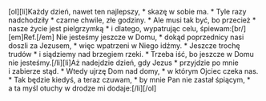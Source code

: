 [ol][li]Każdy dzień, nawet ten najlepszy, * skazę w sobie ma. * Tyle razy nadchodziły * czarne chwile, złe godziny. * Ale musi tak być, bo przecież * nasze życie jest pielgrzymką * i dlatego, wypatrując celu, śpiewam:[br/][em]Ref.[/em] Nie jesteśmy jeszcze w Domu, * dokąd poprzednicy nasi doszli za Jezusem, * więc wpatrzeni w Niego idźmy. * Jeszcze trochę trudów * i siądziemy nad brzegiem rzeki. * Trzeba iść, bo jeszcze w Domu nie jesteśmy.[/li][li]Aż nadejdzie dzień, gdy Jezus * przyjdzie po mnie i zabierze stąd. * Wtedy ujrzę Dom nad domy, * w którym Ojciec czeka nas. * Tak będzie kiedyś, a teraz czuwam, * by mnie Pan nie zastał śpiącym, * a ta myśl otuchy w drodze mi dodaje:[/li][/ol]